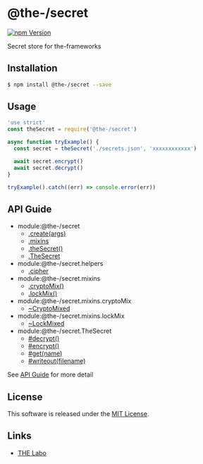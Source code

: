 @the-/secret
==========

<!---
This file is generated by @the-/templates. Do not update manually.
--->

<!-- Badge Start -->
<a name="badges"></a>

[![npm Version][bd_npm_shield_url]][bd_npm_url]

[bd_repo_url]: https://github.com/the-labo/the
[bd_npm_url]: http://www.npmjs.org/package/@the-/secret
[bd_npm_shield_url]: http://img.shields.io/npm/v/@the-/secret.svg?style=flat

<!-- Badge End -->


<!-- Description Start -->
<a name="description"></a>

Secret store for the-frameworks

<!-- Description End -->


<!-- Overview Start -->
<a name="overview"></a>




<!-- Overview End -->


<!-- Sections Start -->
<a name="sections"></a>

<!-- Section from "doc/readme/01.Installation.md.hbs" Start -->

<a name="section-doc-readme-01-installation-md"></a>

Installation
-----

```bash
$ npm install @the-/secret --save
```


<!-- Section from "doc/readme/01.Installation.md.hbs" End -->

<!-- Section from "doc/readme/02.Usage.md.hbs" Start -->

<a name="section-doc-readme-02-usage-md"></a>

Usage
---------

```javascript
'use strict'
const theSecret = require('@the-/secret')

async function tryExample() {
  const secret = theSecret('./secrets.json', 'xxxxxxxxxxxx')

  await secret.encrypt()
  await secret.decrypt()
}

tryExample().catch((err) => console.error(err))

```


<!-- Section from "doc/readme/02.Usage.md.hbs" End -->


<!-- Sections Start -->

<a name="api"></a>

## API Guide


- module:@the-/secret
  - [.create(args)](./doc/api/api.md#module_@the-/secret.create)
  - [.mixins](./doc/api/api.md#module_@the-/secret.mixins)
  - [.theSecret()](./doc/api/api.md#module_@the-/secret.theSecret)
  - [.TheSecret](./doc/api/api.md#module_@the-/secret.TheSecret)
- module:@the-/secret.helpers
  - [.cipher](./doc/api/api.md#module_@the-/secret.helpers.cipher)
- module:@the-/secret.mixins
  - [.cryptoMix()](./doc/api/api.md#module_@the-/secret.mixins.cryptoMix)
  - [.lockMix()](./doc/api/api.md#module_@the-/secret.mixins.lockMix)
- module:@the-/secret.mixins.cryptoMix
  - [~CryptoMixed](./doc/api/api.md#module_@the-/secret.mixins.cryptoMix~CryptoMixed)
- module:@the-/secret.mixins.lockMix
  - [~LockMixed](./doc/api/api.md#module_@the-/secret.mixins.lockMix~LockMixed)
- module:@the-/secret.TheSecret
  - [#decrypt()](./doc/api/api.md#module_@the-/secret.TheSecret#decrypt)
  - [#encrypt()](./doc/api/api.md#module_@the-/secret.TheSecret#encrypt)
  - [#get(name)](./doc/api/api.md#module_@the-/secret.TheSecret#get)
  - [#writeout(filename)](./doc/api/api.md#module_@the-/secret.TheSecret#writeout)

See [API Guide](./doc/api/api.md) for more detail


<!-- LICENSE Start -->
<a name="license"></a>

License
-------
This software is released under the [MIT License](https://github.com/the-labo/the/blob/master/LICENSE).

<!-- LICENSE End -->


<!-- Links Start -->
<a name="links"></a>

Links
------

+ [THE Labo][the_labo_url]

[the_labo_url]: https://github.com/the-labo

<!-- Links End -->
